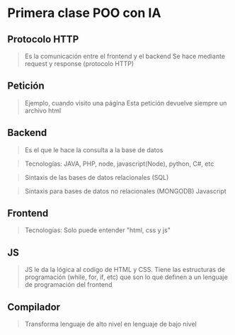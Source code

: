 # Primera clase POO con IA

## Protocolo HTTP
> Es la comunicación entre el frontend y el backend
> Se hace mediante request y response (protocolo HTTP)

## Petición
> Ejemplo, cuando visito una página
> Esta petición devuelve siempre un archivo html

## Backend

> Es el que le hace la consulta a la base de datos

> Tecnologías:
    JAVA, PHP, node, javascript(Node), python, C#, etc

> Sintaxis de las bases de datos relacionales (SQL)

> Sintaxis para bases de datos no relacionales (MONGODB) Javascript

## Frontend
> Tecnologías:
    Solo puede entender "html, css y js"

## JS  
> JS le da la lógica al codigo de HTML y CSS. Tiene las estructuras de programación (while, for, if, etc) que son lo que definen a un lenguaje de programación del frontend


## Compilador
> Transforma lenguaje de alto nivel en lenguaje de bajo nivel




